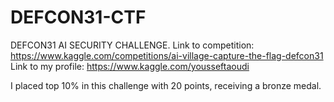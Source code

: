 # DEFCON31-CTF
DEFCON31 AI SECURITY CHALLENGE. 
Link to competition: https://www.kaggle.com/competitions/ai-village-capture-the-flag-defcon31
Link to my profile: https://www.kaggle.com/yousseftaoudi

I placed top 10% in this challenge with 20 points, receiving a bronze medal.

